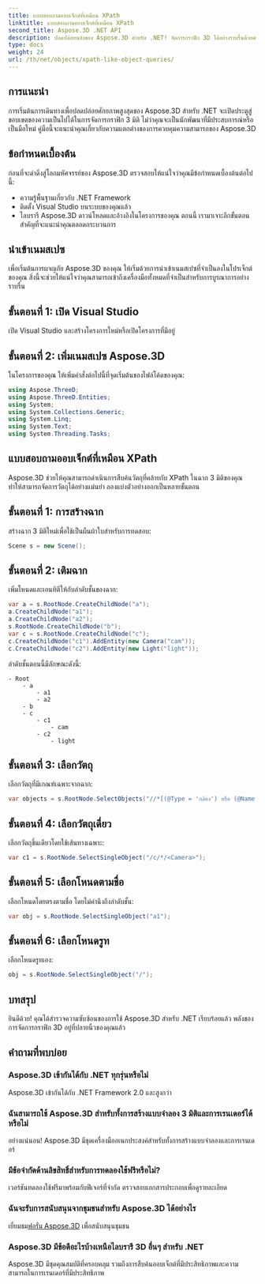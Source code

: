```yaml
---
title: แบบสอบถามออบเจ็กต์ที่เหมือน XPath
linktitle: แบบสอบถามออบเจ็กต์ที่เหมือน XPath
second_title: Aspose.3D .NET API
description: ปลดปล่อยพลังของ Aspose.3D สำหรับ .NET! จัดการกราฟิก 3D ได้อย่างราบรื่นด้วยคำสั่งเหมือน XPath ดาวน์โหลดตอนนี้เพื่อรับประสบการณ์ที่เปลี่ยนแปลงเกม
type: docs
weight: 24
url: /th/net/objects/xpath-like-object-queries/
---
```

## การแนะนำ
การเริ่มต้นการเดินทางเพื่อปลดปล่อยศักยภาพสูงสุดของ Aspose.3D สำหรับ .NET จะเปิดประตูสู่ขอบเขตของความเป็นไปได้ในการจัดการกราฟิก 3 มิติ ไม่ว่าคุณจะเป็นนักพัฒนาที่มีประสบการณ์หรือเป็นมือใหม่ คู่มือนี้จะแนะนำคุณเกี่ยวกับความแตกต่างของการควบคุมความสามารถของ Aspose.3D
## ข้อกำหนดเบื้องต้น
ก่อนที่จะดำดิ่งสู่โลกมหัศจรรย์ของ Aspose.3D ตรวจสอบให้แน่ใจว่าคุณมีข้อกำหนดเบื้องต้นต่อไปนี้:
- ความรู้พื้นฐานเกี่ยวกับ .NET Framework
- ติดตั้ง Visual Studio บนระบบของคุณแล้ว
- ไลบรารี Aspose.3D ดาวน์โหลดและอ้างอิงในโครงการของคุณ
ตอนนี้ เรามาเจาะลึกขั้นตอนสำคัญที่จะแนะนำคุณตลอดกระบวนการ
## นำเข้าเนมสเปซ
เพื่อเริ่มต้นการผจญภัย Aspose.3D ของคุณ ให้เริ่มด้วยการนำเข้าเนมสเปซที่จำเป็นลงในโปรเจ็กต์ของคุณ สิ่งนี้จะช่วยให้แน่ใจว่าคุณสามารถเข้าถึงเครื่องมือทั้งหมดที่จำเป็นสำหรับการบูรณาการอย่างราบรื่น
## ขั้นตอนที่ 1: เปิด Visual Studio
เปิด Visual Studio และสร้างโครงการใหม่หรือเปิดโครงการที่มีอยู่
## ขั้นตอนที่ 2: เพิ่มเนมสเปซ Aspose.3D
ในโครงการของคุณ ให้เพิ่มคำสั่งต่อไปนี้ที่จุดเริ่มต้นของไฟล์โค้ดของคุณ:
```csharp
using Aspose.ThreeD;
using Aspose.ThreeD.Entities;
using System;
using System.Collections.Generic;
using System.Linq;
using System.Text;
using System.Threading.Tasks;
```
## แบบสอบถามออบเจ็กต์ที่เหมือน XPath
Aspose.3D ช่วยให้คุณสามารถดำเนินการสืบค้นวัตถุที่คล้ายกับ XPath ในฉาก 3 มิติของคุณ ทำให้สามารถจัดการวัตถุได้อย่างแม่นยำ ลองแบ่งตัวอย่างออกเป็นหลายขั้นตอน
## ขั้นตอนที่ 1: การสร้างฉาก
สร้างฉาก 3 มิติใหม่เพื่อใช้เป็นผืนผ้าใบสำหรับการทดสอบ:
```csharp
Scene s = new Scene();
```
## ขั้นตอนที่ 2: เติมฉาก
เพิ่มโหนดและเอนทิตีให้กับลำดับชั้นของฉาก:
```csharp
var a = s.RootNode.CreateChildNode("a");
a.CreateChildNode("a1");
a.CreateChildNode("a2");
s.RootNode.CreateChildNode("b");
var c = s.RootNode.CreateChildNode("c");
c.CreateChildNode("c1").AddEntity(new Camera("cam"));
c.CreateChildNode("c2").AddEntity(new Light("light"));
```
ลำดับชั้นตอนนี้มีลักษณะดังนี้:
```
- Root
    - a
        - a1
        - a2
    - b
    - c
        - c1
            - cam
        - c2
            - light
```
## ขั้นตอนที่ 3: เลือกวัตถุ
เลือกวัตถุที่มีเกณฑ์เฉพาะจากฉาก:
```csharp
var objects = s.RootNode.SelectObjects("//*[(@Type = 'กล้อง') หรือ (@Name = 'แสง')]");
```
## ขั้นตอนที่ 4: เลือกวัตถุเดี่ยว
เลือกวัตถุชิ้นเดียวโดยใช้เส้นทางเฉพาะ:
```csharp
var c1 = s.RootNode.SelectSingleObject("/c/*/<Camera>");
```
## ขั้นตอนที่ 5: เลือกโหนดตามชื่อ
เลือกโหนดโดยตรงตามชื่อ โดยไม่คำนึงถึงลำดับชั้น:
```csharp
var obj = s.RootNode.SelectSingleObject("a1");
```
## ขั้นตอนที่ 6: เลือกโหนดรูท
เลือกโหนดรูทเอง:
```csharp
obj = s.RootNode.SelectSingleObject("/");
```
## บทสรุป
ยินดีด้วย! คุณได้สำรวจความซับซ้อนของการใช้ Aspose.3D สำหรับ .NET เรียบร้อยแล้ว พลังของการจัดการกราฟิก 3D อยู่ที่ปลายนิ้วของคุณแล้ว
## คำถามที่พบบ่อย
### Aspose.3D เข้ากันได้กับ .NET ทุกรุ่นหรือไม่
Aspose.3D เข้ากันได้กับ .NET Framework 2.0 และสูงกว่า
### ฉันสามารถใช้ Aspose.3D สำหรับทั้งการสร้างแบบจำลอง 3 มิติและการเรนเดอร์ได้หรือไม่
อย่างแน่นอน! Aspose.3D มีชุดเครื่องมืออเนกประสงค์สำหรับทั้งการสร้างแบบจำลองและการเรนเดอร์
### มีข้อจำกัดด้านลิขสิทธิ์สำหรับการทดลองใช้ฟรีหรือไม่?
เวอร์ชันทดลองใช้ฟรีมาพร้อมกับฟีเจอร์ที่จำกัด ตรวจสอบเอกสารประกอบเพื่อดูรายละเอียด
### ฉันจะรับการสนับสนุนจากชุมชนสำหรับ Aspose.3D ได้อย่างไร
 เยี่ยมชม[ฟอรั่ม Aspose.3D](https://forum.aspose.com/c/3d/18) เพื่อสนับสนุนชุมชน
### Aspose.3D มีข้อดีอะไรบ้างเหนือไลบรารี 3D อื่นๆ สำหรับ .NET
Aspose.3D มีชุดคุณสมบัติที่ครอบคลุม รวมถึงการสืบค้นออบเจ็กต์ที่มีประสิทธิภาพและความสามารถในการเรนเดอร์ที่มีประสิทธิภาพ